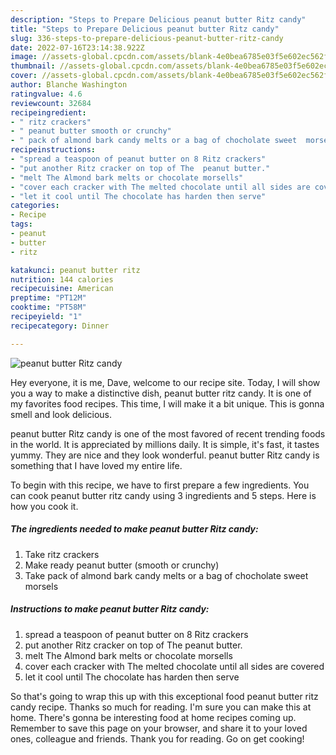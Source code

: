 ```yaml
---
description: "Steps to Prepare Delicious peanut butter Ritz candy"
title: "Steps to Prepare Delicious peanut butter Ritz candy"
slug: 336-steps-to-prepare-delicious-peanut-butter-ritz-candy
date: 2022-07-16T23:14:38.922Z
image: //assets-global.cpcdn.com/assets/blank-4e0bea6785e03f5e602ec562f230caae08da540cada707380b4fe1bbebba43da.png
thumbnail: //assets-global.cpcdn.com/assets/blank-4e0bea6785e03f5e602ec562f230caae08da540cada707380b4fe1bbebba43da.png
cover: //assets-global.cpcdn.com/assets/blank-4e0bea6785e03f5e602ec562f230caae08da540cada707380b4fe1bbebba43da.png
author: Blanche Washington
ratingvalue: 4.6
reviewcount: 32684
recipeingredient:
- " ritz crackers"
- " peanut butter smooth or crunchy"
- " pack of almond bark candy melts or a bag of chocholate sweet  morsels"
recipeinstructions:
- "spread a teaspoon of peanut butter on 8 Ritz crackers"
- "put another Ritz cracker on top of The  peanut butter."
- "melt The Almond bark melts or chocolate morsells"
- "cover each cracker with The melted chocolate until all sides are covered"
- "let it cool until The chocolate has harden then serve"
categories:
- Recipe
tags:
- peanut
- butter
- ritz

katakunci: peanut butter ritz 
nutrition: 144 calories
recipecuisine: American
preptime: "PT12M"
cooktime: "PT58M"
recipeyield: "1"
recipecategory: Dinner

---
```



![peanut butter Ritz candy](//assets-global.cpcdn.com/assets/blank-4e0bea6785e03f5e602ec562f230caae08da540cada707380b4fe1bbebba43da.png)

Hey everyone, it is me, Dave, welcome to our recipe site. Today, I will show you a way to make a distinctive dish, peanut butter ritz candy. It is one of my favorites food recipes. This time, I will make it a bit unique. This is gonna smell and look delicious.

peanut butter Ritz candy is one of the most favored of recent trending foods in the world. It is appreciated by millions daily. It is simple, it's fast, it tastes yummy. They are nice and they look wonderful. peanut butter Ritz candy is something that I have loved my entire life.




To begin with this recipe, we have to first prepare a few ingredients. You can cook peanut butter ritz candy using 3 ingredients and 5 steps. Here is how you cook it.

<!--inarticleads1-->

##### The ingredients needed to make peanut butter Ritz candy:

1. Take  ritz crackers
1. Make ready  peanut butter (smooth or crunchy)
1. Take  pack of almond bark candy melts or a bag of chocholate sweet  morsels




<!--inarticleads2-->

##### Instructions to make peanut butter Ritz candy:

1. spread a teaspoon of peanut butter on 8 Ritz crackers
1. put another Ritz cracker on top of The  peanut butter.
1. melt The Almond bark melts or chocolate morsells
1. cover each cracker with The melted chocolate until all sides are covered
1. let it cool until The chocolate has harden then serve




So that's going to wrap this up with this exceptional food peanut butter ritz candy recipe. Thanks so much for reading. I'm sure you can make this at home. There's gonna be interesting food at home recipes coming up. Remember to save this page on your browser, and share it to your loved ones, colleague and friends. Thank you for reading. Go on get cooking!
